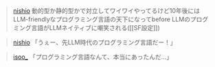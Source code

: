 
> [nishio](https://twitter.com/nishio/status/1700131938617659802/quick_promote_web/intro) 動的型か静的型かで対立してワイワイやってるけど10年後にはLLM-friendlyなプログラミング言語の天下になってbefore LLMのプログミング言語がLLMネイティブに嘲笑される([[SF設定]])

> [nishio](https://twitter.com/nishio/status/1700132160244781277) 「うぇー、先LLM時代のプログラミング言語だー！」

> [isoo_](https://twitter.com/isoo_/status/1700473848536375482) 「プログラミング言語なんて、本当にあったんだ…」
